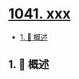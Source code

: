# [1041. xxx](https://github.com/Tdahuyou/TNotes.leetcode/tree/main/notes/1041.%20xxx)

<!-- region:toc -->

- [1. 📝 概述](#1--概述)

<!-- endregion:toc -->

## 1. 📝 概述
